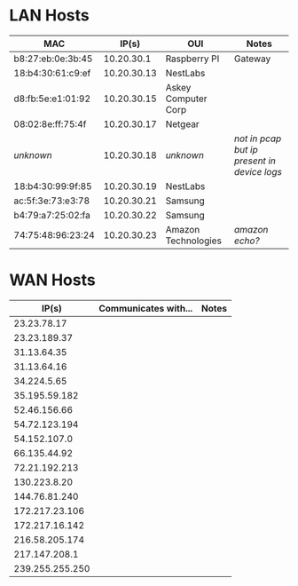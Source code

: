 # LAN Hosts

|MAC|IP(s)|OUI|Notes|
|---|-----|---|-----|
|b8:27:eb:0e:3b:45|10.20.30.1|Raspberry PI|Gateway|
|18:b4:30:61:c9:ef|10.20.30.13|NestLabs| |
|d8:fb:5e:e1:01:92|10.20.30.15| Askey Computer Corp | |
|08:02:8e:ff:75:4f|10.20.30.17|Netgear |  |
| _unknown_ | 10.20.30.18 | _unknown_ | _not in pcap but ip present in device logs_ |
|18:b4:30:99:9f:85|10.20.30.19|NestLabs| |
|ac:5f:3e:73:e3:78|10.20.30.21| Samsung | |
|b4:79:a7:25:02:fa|10.20.30.22| Samsung | |
| 74:75:48:96:23:24 | 10.20.30.23 | Amazon Technologies | _amazon echo?_ |

# WAN Hosts

|IP(s)| Communicates with...| Notes|
|-----|---------------------|------|
|23.23.78.17 | | |
|23.23.189.37 | | |
|31.13.64.35 | | |
|31.13.64.16 | | |
|34.224.5.65 | | |
|35.195.59.182 | | |
|52.46.156.66 | | |
|54.72.123.194 | | |
|54.152.107.0 | | |
|66.135.44.92 | | |
|72.21.192.213 | | |
|130.223.8.20 | | |
|144.76.81.240 | | |
|172.217.23.106 | | |
|172.217.16.142 | | |
|216.58.205.174 | | |
|217.147.208.1 | | |
|239.255.255.250| | |

